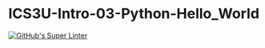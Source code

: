 # ICS3U-Intro-03-Python-Hello_World

[![GitHub's Super Linter](https://github.com/ICS3U-Programming-HunterC/ICS3U-Intro-03-Python-Hello_World/workflows/GitHub's%20Super%20Linter/badge.svg)](https://github.com/ICS3U-Programming-HunterC/ICS3U-Intro-03-Python-Hello_World/actions)
